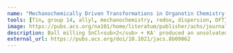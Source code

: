 ```yaml
---
name: "Mechanochemically Driven Transformations in Organotin Chemistry: Stereochemical Rearrangement, Redox Behavior, and Dispersion-Stabilized Complexes"
tools: [Tin, group 14, allyl, mechanochemistry, redox, dispersion, DFT]
image: https://pubs.acs.org/na101/home/literatum/publisher/achs/journals/content/jacsat/2018/jacsat.2018.140.issue-46/jacs.8b09862/20181114/images/medium/ja-2018-098623_0013.gif
description: Ball milling SnCl<sub>2</sub> + KA' produced an unsolvated stannate, but also a tetra-allyltin species arising from the first example of mechanochemically induced redox. Based on its instability in solution and dispersion-corrected DFT, the tetra-allyltin is stabilized by inter-ligand dispersion that is interrupted by solvents
external_url: https://pubs.acs.org/doi/10.1021/jacs.8b09862
---
```

